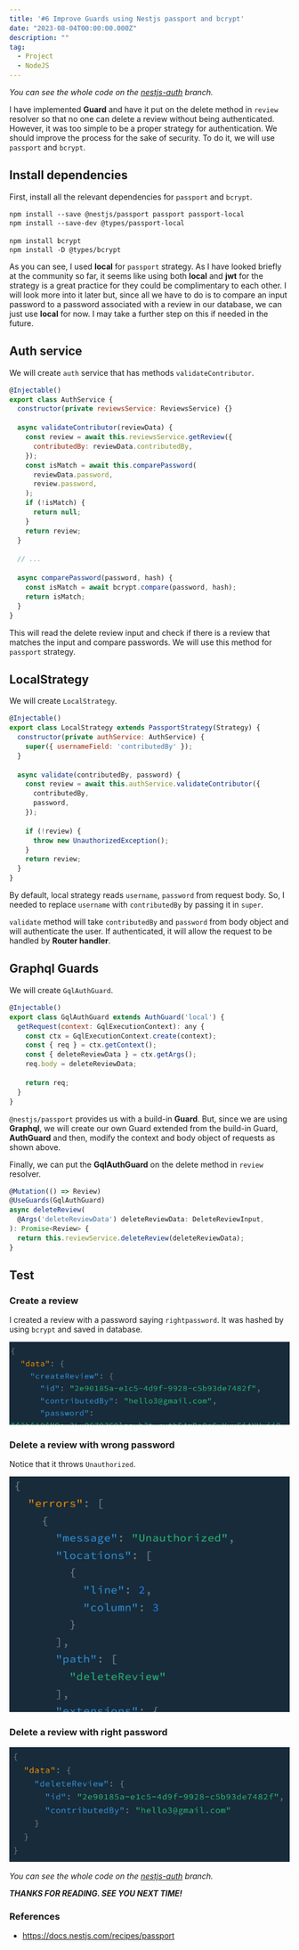 ```yaml
---
title: '#6 Improve Guards using Nestjs passport and bcrypt'
date: "2023-08-04T00:00:00.000Z"
description: ""
tag:
  - Project
  - NodeJS
---
```


_You can see the whole code on the [nestjs-auth](https://github.com/shkim04/find-your-wc/tree/nestjs-auth) branch._

I have implemented **Guard** and have it put on the delete method in `review` resolver so that no one can delete a review without being authenticated. However, it was too simple to be a proper strategy for authentication. We should improve the process for the sake of security. To do it, we will use `passport` and `bcrypt`.

## Install dependencies
First, install all the relevant dependencies for `passport` and `bcrypt`.

```
npm install --save @nestjs/passport passport passport-local
npm install --save-dev @types/passport-local

npm install bcrypt
npm install -D @types/bcrypt
```

As you can see, I used **local** for `passport` strategy. As I have looked briefly at the community so far, it seems like using both **local** and **jwt** for the strategy is a great practice for they could be complimentary to each other. I will look more into it later but, since all we have to do is to compare an input password to a password associated with a review in our database, we can just use **local** for now. I may take a further step on this if needed in the future.

## Auth service
We will create `auth` service that has methods `validateContributor`.

```js
@Injectable()
export class AuthService {
  constructor(private reviewsService: ReviewsService) {}

  async validateContributor(reviewData) {
    const review = await this.reviewsService.getReview({
      contributedBy: reviewData.contributedBy,
    });
    const isMatch = await this.comparePassword(
      reviewData.password,
      review.password,
    );
    if (!isMatch) {
      return null;
    }
    return review;
  }

  // ...

  async comparePassword(password, hash) {
    const isMatch = await bcrypt.compare(password, hash);
    return isMatch;
  }
}
```
This will read the delete review input and check if there is a review that matches the input and compare passwords. We will use this method for `passport` strategy.

## LocalStrategy
We will create `LocalStrategy`.

```js
@Injectable()
export class LocalStrategy extends PassportStrategy(Strategy) {
  constructor(private authService: AuthService) {
    super({ usernameField: 'contributedBy' });
  }

  async validate(contributedBy, password) {
    const review = await this.authService.validateContributor({
      contributedBy,
      password,
    });

    if (!review) {
      throw new UnauthorizedException();
    }
    return review;
  }
}
```

By default, local strategy reads `username`, `password` from request body. So, I needed to replace `username` with `contributedBy` by passing it in `super`.

`validate` method will take `contributedBy` and `password` from body object and will authenticate the user. If authenticated, it will allow the request to be handled by **Router handler**.

## Graphql Guards
We will create `GqlAuthGuard`.

```js
@Injectable()
export class GqlAuthGuard extends AuthGuard('local') {
  getRequest(context: GqlExecutionContext): any {
    const ctx = GqlExecutionContext.create(context);
    const { req } = ctx.getContext();
    const { deleteReviewData } = ctx.getArgs();
    req.body = deleteReviewData;

    return req;
  }
}
```

`@nestjs/passport` provides us with a build-in **Guard**. But, since we are using **Graphql**, we will  create our own Guard extended from the build-in Guard, **AuthGuard** and then, modify the context and body object of requests as shown above.

Finally, we can put the **GqlAuthGuard** on the delete method in `review` resolver.

```js
@Mutation(() => Review)
@UseGuards(GqlAuthGuard)
async deleteReview(
  @Args('deleteReviewData') deleteReviewData: DeleteReviewInput,
): Promise<Review> {
  return this.reviewService.deleteReview(deleteReviewData);
}
```

## Test

### Create a review
I created a review with a password saying `rightpassword`. It was hashed by using `bcrypt` and saved in database.

![create-reivew](../imgs/2023-08-04/create-review.png)

### Delete a review with wrong password
Notice that it throws `Unauthorized`.

![delete-unauthorized](../imgs/2023-08-04/delete-unauthorized.png)

### Delete a review with right password
![delete-authorized](../imgs/2023-08-04/delete-authorized.png)

_You can see the whole code on the [nestjs-auth](https://github.com/shkim04/find-your-wc/tree/nestjs-auth) branch._

_**THANKS FOR READING. SEE YOU NEXT TIME!**_

### References
- https://docs.nestjs.com/recipes/passport
